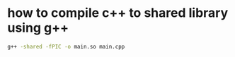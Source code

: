 # how to compile c++ to shared library using g++ 
```bash 
g++ -shared -fPIC -o main.so main.cpp
```
